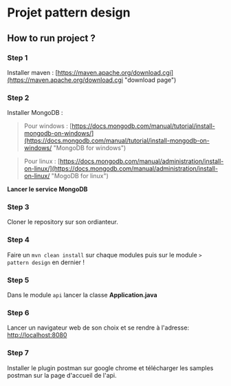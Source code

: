 # Projet pattern design #


## How to run project ? ##

### Step 1 ###

Installer maven : [https://maven.apache.org/download.cgi](https://maven.apache.org/download.cgi "download page")

### Step 2 ###

Installer MongoDB :

> Pour windows : [https://docs.mongodb.com/manual/tutorial/install-mongodb-on-windows/](https://docs.mongodb.com/manual/tutorial/install-mongodb-on-windows/ "MongoDB for windows")

> Pour linux : [https://docs.mongodb.com/manual/administration/install-on-linux/](https://docs.mongodb.com/manual/administration/install-on-linux/ "MogoDB for linux")


**Lancer le service MongoDB**

### Step 3 ###

Cloner le repository sur son ordianteur.

### Step 4 ###

Faire un `mvn clean install` sur chaque modules puis sur le module `> pattern design` en dernier !

### Step 5 ###

Dans le module `api` lancer la classe **Application.java**

### Step 6 ###

Lancer un navigateur web de son choix et se rendre à l'adresse: [http://localhost:8080](http://localhost:8080 "Starting page api")

### Step 7 ###

Installer le plugin postman sur google chrome et télécharger les samples postman sur la page d'accueil de l'api.